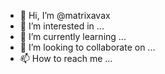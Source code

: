 - 👋 Hi, I’m @matrixavax
- 👀 I’m interested in ...
- 🌱 I’m currently learning ...
- 💞️ I’m looking to collaborate on ...
- 📫 How to reach me ...

<!---
matrixavax/matrixavax is a ✨ special ✨ repository because its `README.md` (this file) appears on your GitHub profile.
You can click the Preview link to take a look at your changes.
--->
